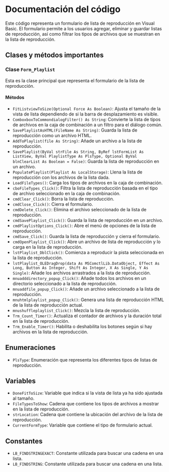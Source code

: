 # Documentación del código

Este código representa un formulario de lista de reproducción en Visual Basic. El formulario permite a los usuarios agregar, eliminar y guardar listas de reproducción, así como filtrar los tipos de archivos que se muestran en la lista de reproducción.

## Clases y métodos importantes

### Clase `Form_Playlist`
Esta es la clase principal que representa el formulario de la lista de reproducción.

#### Métodos
- `FitListviewToSize(Optional Force As Boolean)`: Ajusta el tamaño de la vista de lista dependiendo de si la barra de desplazamiento es visible.
- `ComboxboxToCommondialogFilter() As String`: Convierte la lista de tipos de archivos en la caja de combinación a un filtro para el diálogo común.
- `SavePlaylistAsHTML(FileName As String)`: Guarda la lista de reproducción como un archivo HTML.
- `AddToPlaylist(file As String)`: Añade un archivo a la lista de reproducción.
- `SavePlaylist(ByVal strFile As String, ByRef lstFormList As ListView, ByVal PlaylistType As PlsType, Optional ByVal blnClearList As Boolean = False)`: Guarda la lista de reproducción en un archivo.
- `PopulatePlaylist(Playlist As LocalStorage)`: Llena la lista de reproducción con los archivos de la lista dada.
- `LoadFileTypes()`: Carga los tipos de archivos en la caja de combinación.
- `cboFileTypes_Click()`: Filtra la lista de reproducción basada en el tipo de archivo seleccionado en la caja de combinación.
- `cmdClear_Click()`: Borra la lista de reproducción.
- `cmdClose_Click()`: Cierra el formulario.
- `cmdDelete_Click()`: Elimina el archivo seleccionado de la lista de reproducción.
- `cmdSavePlaylist_Click()`: Guarda la lista de reproducción en un archivo.
- `cmdPlaylistOptions_Click()`: Abre el menú de opciones de la lista de reproducción.
- `cmdSave_Click()`: Guarda la lista de reproducción y cierra el formulario.
- `cmdOpenPlaylist_Click()`: Abre un archivo de lista de reproducción y lo carga en la lista de reproducción.
- `lstPlaylist_DblClick()`: Comienza a reproducir la pista seleccionada en la lista de reproducción.
- `lstPlaylist_OLEDragDrop(data As MSComctlLib.DataObject, Effect As Long, Button As Integer, Shift As Integer, X As Single, Y As Single)`: Añade los archivos arrastrados a la lista de reproducción.
- `mnuadddirectory_popup_Click()`: Añade todos los archivos en un directorio seleccionado a la lista de reproducción.
- `mnuaddfile_popup_Click()`: Añade un archivo seleccionado a la lista de reproducción.
- `mnuhtmlplaylist_popup_Click()`: Genera una lista de reproducción HTML de la lista de reproducción actual.
- `mnushuffleplaylist_Click()`: Mezcla la lista de reproducción.
- `Trm_Count_Timer()`: Actualiza el contador de archivos y la duración total en la lista de reproducción.
- `Trm_Enable_Timer()`: Habilita o deshabilita los botones según si hay archivos en la lista de reproducción.

## Enumeraciones
- `PlsType`: Enumeración que representa los diferentes tipos de listas de reproducción.

## Variables
- `DoneFitToSize`: Variable que indica si la vista de lista ya ha sido ajustada al tamaño.
- `FileTypesToShow`: Cadena que contiene los tipos de archivos a mostrar en la lista de reproducción.
- `strLocation`: Cadena que contiene la ubicación del archivo de la lista de reproducción.
- `CurrentFormType`: Variable que contiene el tipo de formulario actual.

## Constantes
- `LB_FINDSTRINGEXACT`: Constante utilizada para buscar una cadena en una lista.
- `LB_FINDSTRING`: Constante utilizada para buscar una cadena en una lista.